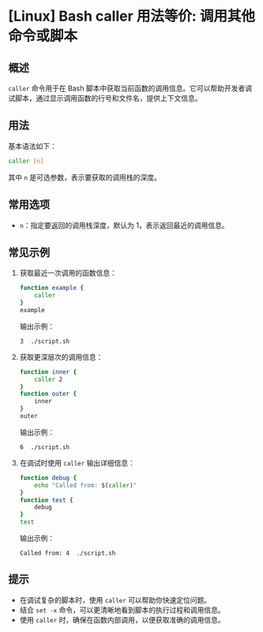 # [Linux] Bash caller 用法等价: 调用其他命令或脚本

## 概述
`caller` 命令用于在 Bash 脚本中获取当前函数的调用信息。它可以帮助开发者调试脚本，通过显示调用函数的行号和文件名，提供上下文信息。

## 用法
基本语法如下：
```bash
caller [n]
```
其中 `n` 是可选参数，表示要获取的调用栈的深度。

## 常用选项
- `n`：指定要返回的调用栈深度，默认为 1，表示返回最近的调用信息。

## 常见示例
1. 获取最近一次调用的函数信息：
   ```bash
   function example {
       caller
   }
   example
   ```
   输出示例：
   ```
   3  ./script.sh
   ```

2. 获取更深层次的调用信息：
   ```bash
   function inner {
       caller 2
   }
   function outer {
       inner
   }
   outer
   ```
   输出示例：
   ```
   6  ./script.sh
   ```

3. 在调试时使用 `caller` 输出详细信息：
   ```bash
   function debug {
       echo "Called from: $(caller)"
   }
   function test {
       debug
   }
   test
   ```
   输出示例：
   ```
   Called from: 4  ./script.sh
   ```

## 提示
- 在调试复杂的脚本时，使用 `caller` 可以帮助你快速定位问题。
- 结合 `set -x` 命令，可以更清晰地看到脚本的执行过程和调用信息。
- 使用 `caller` 时，确保在函数内部调用，以便获取准确的调用信息。